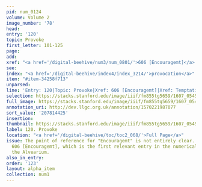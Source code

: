 ```yaml
---
pid: num_0124
volume: Volume 2
image_number: '78'
head:
entry: '120'
topic: Provoke
first_letter: 101-125
page:
add:
xref: "<a href='/digital-beehive/num3/num_0801/'>606 [Encouragemt]</a>|<a href='/digital-beehive/alpha5/alpha_0947/'>Temptation</a>"
see:
index: "<a href='/digital-beehive/index4/index_3214/'>provocation</a>"
item: "#item-34258f713"
unparsed:
line: 'Entry: 120|Topic: Provoke|Xref: 606 [Encouragemt]|Xref: Temptation|Index: provocation|#item-34258f713'
selection: https://stacks.stanford.edu/image/iiif/fm855tg5659/1607_0545/810,4425,2996,508/full/0/default.jpg
full_image: https://stacks.stanford.edu/image/iiif/fm855tg5659/1607_0545/full/full/0/default.jpg
annotation_uri: http://dev.llgc.org.uk/annotation/1570221987077
sort_value: '207814425'
insertion:
thumbnail: https://stacks.stanford.edu/image/iiif/fm855tg5659/1607_0545/810,4425,600,180/250,/0/default.jpg
label: 120. Provoke
location: "<a href='/digital-beehive/toc/toc2_068/'>Full Page</a>"
issue: The point of reference for "Encouragemt" is not entirely clear. We linked to
  606 [Encouragemt], which is the first relevant entry in the numerical section of
  the Alvearium.
also_in_entry:
order: '123'
layout: alpha_item
collection: num1
---
```

